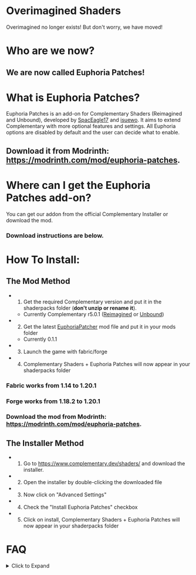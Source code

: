 # Overimagined Shaders
Overimagined no longer exists! But don't worry, we have moved!

# Who are we now?
## We are now called Euphoria Patches!

# What is Euphoria Patches?
Euphoria Patches is an add-on for Complementary Shaders (Reimagined and Unbound), developed by [SpacEagle17](https://github.com/SpacEagle17) and [isuewo](https://github.com/isuewo). It aims to extend Complementary with more optional features and settings. All Euphoria options are disabled by default and the user can decide what to enable.

## Download it from Modrinth: https://modrinth.com/mod/euphoria-patches.

# Where can I get the Euphoria Patches add-on?
You can get our addon from the official Complementary Installer or download the mod. <br>
### Download instructions are below.

# How To Install:
## The Mod Method
* 1) Get the required Complementary version and put it in the shaderpacks folder (**don't unzip or rename it**).
  * Currently Complementary r5.0.1 ([Reimagined](https://modrinth.com/shader/complementary-reimagined) or [Unbound](https://modrinth.com/shader/complementary-unbound))
* 2) Get the latest [EuphoriaPatcher](https://modrinth.com/mod/euphoria-patches) mod file and put it in your mods folder
  * Currently 0.1.1
* 3) Launch the game with fabric/forge
* 4) Complementary Shaders + Euphoria Patches will now appear in your shaderpacks folder

### Fabric works from 1.14 to 1.20.1
### Forge works from 1.18.2 to 1.20.1

### Download the mod from Modrinth: https://modrinth.com/mod/euphoria-patches.
## The Installer Method
* 1) Go to <https://www.complementary.dev/shaders/> and download the installer.
* 2) Open the installer by double-clicking the downloaded file
* 3) Now click on "Advanced Settings"
* 4) Check the "Install Euphoria Patches" checkbox
* 5) Click on install, Complementary Shaders + Euphoria Patches will now appear in your shaderpacks folder

# FAQ
<details><summary>Click to Expand</summary>
<p>

## How can I get the Euphoria Patcher mod?
Currently, you can only get this mod on the Complementary Discord. In the future, the mod will be made available on Modrinth. Further download instructions can be found in the pinned messages of the thread.
## Why does Euphoria Patches need a mod?
[Complementary's license](https://github.com/ComplementaryDevelopment/ComplementaryReimagined/blob/main/License.txt) does not allow us to publish our work as we do not have a "noticeably differen[ce] from the Original Pack in multiple common gameplay scenarios that must include daytime overworld visuals, regardless of the setting or variable changes in the Modified Pack and/or the Original Pack". We simply add onto Complementary so we obviously don't fall into the green zone. We have had many conversations about this topic with Emin and came to a mutual agreement to distribute it through a patcher where none of Emin's code gets distributed (and by that not breaking the license) and the user has to have Complementary Shaders installed in order to get our add-on. All parties profit from this method.
## When does Euphoria Patches update?
We actually update the add-on with every dev release Emin releases on [Patreon](https://www.patreon.com/emingt), meaning that when he releases the public version, the add-on should come shortly after!

# If any more questions arise, just ask in the [#euphoria-patches](https://discord.com/channels/744189556768636941/1005837848982847548) thread on the [Complementary Discord](https://discord.gg/ck5htDSQPv).

</p>
</details>
